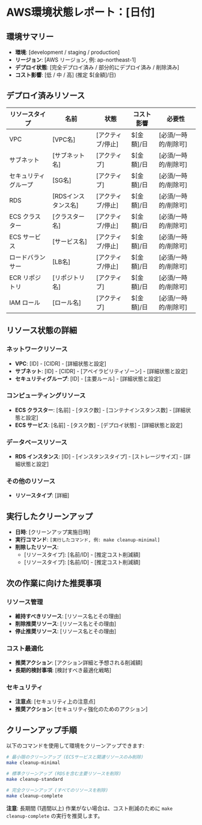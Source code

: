 # AWS環境状態レポート：[日付]

## 環境サマリー

- **環境**: [development / staging / production]
- **リージョン**: [AWS リージョン, 例: ap-northeast-1]
- **デプロイ状態**: [完全デプロイ済み / 部分的にデプロイ済み / 削除済み]
- **コスト影響**: [低 / 中 / 高] (推定 $[金額]/日)

## デプロイ済みリソース

| リソースタイプ | 名前 | 状態 | コスト影響 | 必要性 |
|--------------|-----|-----|----------|-------|
| VPC | [VPC名] | [アクティブ/停止] | $[金額]/日 | [必須/一時的/削除可] |
| サブネット | [サブネット名] | [アクティブ] | $[金額]/日 | [必須/一時的/削除可] |
| セキュリティグループ | [SG名] | [アクティブ] | $[金額]/日 | [必須/一時的/削除可] |
| RDS | [RDSインスタンス名] | [アクティブ/停止] | $[金額]/日 | [必須/一時的/削除可] |
| ECS クラスター | [クラスター名] | [アクティブ/停止] | $[金額]/日 | [必須/一時的/削除可] |
| ECS サービス | [サービス名] | [アクティブ/停止] | $[金額]/日 | [必須/一時的/削除可] |
| ロードバランサー | [LB名] | [アクティブ/停止] | $[金額]/日 | [必須/一時的/削除可] |
| ECR リポジトリ | [リポジトリ名] | [アクティブ] | $[金額]/日 | [必須/一時的/削除可] |
| IAM ロール | [ロール名] | [アクティブ] | $[金額]/日 | [必須/一時的/削除可] |

## リソース状態の詳細

### ネットワークリソース
- **VPC**: [ID] - [CIDR] - [詳細状態と設定]
- **サブネット**: [ID] - [CIDR] - [アベイラビリティゾーン] - [詳細状態と設定]
- **セキュリティグループ**: [ID] - [主要ルール] - [詳細状態と設定]

### コンピューティングリソース
- **ECS クラスター**: [名前] - [タスク数] - [コンテナインスタンス数] - [詳細状態と設定]
- **ECS サービス**: [名前] - [タスク数] - [デプロイ状態] - [詳細状態と設定]

### データベースリソース
- **RDS インスタンス**: [ID] - [インスタンスタイプ] - [ストレージサイズ] - [詳細状態と設定]

### その他のリソース
- **リソースタイプ**: [詳細]

## 実行したクリーンアップ

- **日時**: [クリーンアップ実施日時]
- **実行コマンド**: `[実行したコマンド, 例: make cleanup-minimal]`
- **削除したリソース**:
  - [リソースタイプ]: [名前/ID] - [推定コスト削減額]
  - [リソースタイプ]: [名前/ID] - [推定コスト削減額]

## 次の作業に向けた推奨事項

### リソース管理
- **維持すべきリソース**: [リソース名とその理由]
- **削除推奨リソース**: [リソース名とその理由]
- **停止推奨リソース**: [リソース名とその理由]

### コスト最適化
- **推奨アクション**: [アクション詳細と予想される削減額]
- **長期的検討事項**: [検討すべき最適化戦略]

### セキュリティ
- **注意点**: [セキュリティ上の注意点]
- **推奨アクション**: [セキュリティ強化のためのアクション]

## クリーンアップ手順

以下のコマンドを使用して環境をクリーンアップできます:

```bash
# 最小限のクリーンアップ (ECSサービスと関連リソースのみ削除)
make cleanup-minimal

# 標準クリーンアップ (RDSを含む主要リソースを削除)
make cleanup-standard

# 完全クリーンアップ (すべてのリソースを削除)
make cleanup-complete
```

**注意**: 長期間 (1週間以上) 作業がない場合は、コスト削減のために `make cleanup-complete` の実行を推奨します。